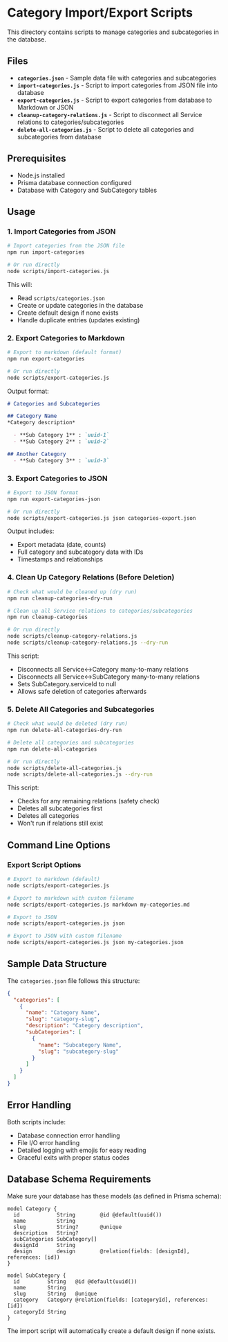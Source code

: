# Category Import/Export Scripts

This directory contains scripts to manage categories and subcategories in the database.

## Files

- **`categories.json`** - Sample data file with categories and subcategories
- **`import-categories.js`** - Script to import categories from JSON file into database
- **`export-categories.js`** - Script to export categories from database to Markdown or JSON
- **`cleanup-category-relations.js`** - Script to disconnect all Service relations to categories/subcategories
- **`delete-all-categories.js`** - Script to delete all categories and subcategories from database

## Prerequisites

- Node.js installed
- Prisma database connection configured
- Database with Category and SubCategory tables

## Usage

### 1. Import Categories from JSON

```bash
# Import categories from the JSON file
npm run import-categories

# Or run directly
node scripts/import-categories.js
```

This will:
- Read `scripts/categories.json`
- Create or update categories in the database
- Create default design if none exists
- Handle duplicate entries (updates existing)

### 2. Export Categories to Markdown

```bash
# Export to markdown (default format)
npm run export-categories

# Or run directly
node scripts/export-categories.js
```

Output format:
```markdown
# Categories and Subcategories

## Category Name
*Category description*

  - **Sub Category 1** : `uuid-1`
  - **Sub Category 2** : `uuid-2`

## Another Category
  - **Sub Category 3** : `uuid-3`
```

### 3. Export Categories to JSON

```bash
# Export to JSON format
npm run export-categories-json

# Or run directly
node scripts/export-categories.js json categories-export.json
```

Output includes:
- Export metadata (date, counts)
- Full category and subcategory data with IDs
- Timestamps and relationships

### 4. Clean Up Category Relations (Before Deletion)

```bash
# Check what would be cleaned up (dry run)
npm run cleanup-categories-dry-run

# Clean up all Service relations to categories/subcategories
npm run cleanup-categories

# Or run directly
node scripts/cleanup-category-relations.js
node scripts/cleanup-category-relations.js --dry-run
```

This script:
- Disconnects all Service↔Category many-to-many relations
- Disconnects all Service↔SubCategory many-to-many relations  
- Sets SubCategory.serviceId to null
- Allows safe deletion of categories afterwards

### 5. Delete All Categories and Subcategories

```bash
# Check what would be deleted (dry run)
npm run delete-all-categories-dry-run

# Delete all categories and subcategories
npm run delete-all-categories

# Or run directly
node scripts/delete-all-categories.js
node scripts/delete-all-categories.js --dry-run
```

This script:
- Checks for any remaining relations (safety check)
- Deletes all subcategories first
- Deletes all categories
- Won't run if relations still exist

## Command Line Options

### Export Script Options

```bash
# Export to markdown (default)
node scripts/export-categories.js

# Export to markdown with custom filename
node scripts/export-categories.js markdown my-categories.md

# Export to JSON
node scripts/export-categories.js json

# Export to JSON with custom filename
node scripts/export-categories.js json my-categories.json
```

## Sample Data Structure

The `categories.json` file follows this structure:

```json
{
  "categories": [
    {
      "name": "Category Name",
      "slug": "category-slug",
      "description": "Category description",
      "subCategories": [
        {
          "name": "Subcategory Name",
          "slug": "subcategory-slug"
        }
      ]
    }
  ]
}
```

## Error Handling

Both scripts include:
- Database connection error handling
- File I/O error handling
- Detailed logging with emojis for easy reading
- Graceful exits with proper status codes

## Database Schema Requirements

Make sure your database has these models (as defined in Prisma schema):

```prisma
model Category {
  id            String        @id @default(uuid())
  name          String
  slug          String?       @unique
  description   String?
  subCategories SubCategory[]
  designId      String
  design        design        @relation(fields: [designId], references: [id])
}

model SubCategory {
  id         String   @id @default(uuid())
  name       String
  slug       String   @unique
  category   Category @relation(fields: [categoryId], references: [id])
  categoryId String
}
```

The import script will automatically create a default design if none exists.
